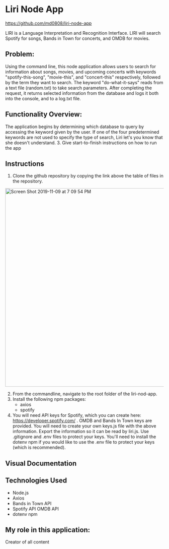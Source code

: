 # Liri Node App
https://github.com/md0808/liri-node-app

LIRI is a Language Interpretation and Recognition Interface. LIRI will search Spotify for songs, Bands in Town for concerts, and OMDB for movies.



## Problem:

Using the command line, this node application allows users to search for information about songs, movies, and upcoming concerts with keywords "spotify-this-song", "movie-this", and "concert-this" respectively, followed by the term they want to search. The keyword "do-what-it-says" reads from a text file (random.txt) to take search parameters. After completing the request, it returns selected information from the database and logs it both into the console, and to a log.txt file.


## Functionality Overview:

 The application begins by determining which database to query by accessing the keyword given by the user. If one of the four predetermined keywords are not used to specify the type of search, Liri let's you know that she doesn't understand. 
3. Give start-to-finish instructions on how to run the app
## Instructions
1. Clone the github repository by copying the link above the table of files in the repository.

<img width="630" alt="Screen Shot 2019-11-09 at 7 09 54 PM" src="https://user-images.githubusercontent.com/51139840/68537166-99f70f00-0325-11ea-9a7a-5f13168b0ed3.png">

2. From the commandline, navigate to the root folder of the liri-nod-app.
3. Install the following npm packages:
     * axios
     * spotify
4. You will need API keys for Spotify, which you can create here: https://developer.spotify.com/ . OMDB and Bands In Town keys are provided.
You will need to create your own keys.js file with the above information. Export the information so it can be read by liri.js. Use .gitignore and .env files to protect your keys. You'll need to install the dotenv npm if you would like to use the .env file to protect your keys (which is recommended).

## Visual Documentation




## Technologies Used
* Node.js
* Axios
* Bands in Town API
* Spotify API
OMDB API
* dotenv npm


## My role in this application: 
Creator of all content

